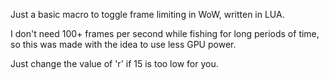 Just a basic macro to toggle frame limiting in WoW, written in LUA.

I don't need 100+ frames per second while fishing for long periods of time, so this was made with the idea to use less GPU power.

Just change the value of 'r' if 15 is too low for you.
